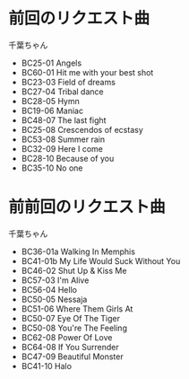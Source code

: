# 前回のリクエスト曲
千葉ちゃん
- BC25-01	Angels
- BC60-01	Hit me with your best shot
- BC23-03	Field of dreams
- BC27-04	Tribal dance
- BC28-05	Hymn
- BC19-06	Maniac
- BC48-07	The last fight
- BC25-08	Crescendos of ecstasy
- BC53-08	Summer rain
- BC32-09	Here I come
- BC28-10	Because of you
- BC35-10	No one

# 前前回のリクエスト曲
千葉ちゃん
- BC36-01a	Walking In Memphis
- BC41-01b	My Life Would Suck Without You
- BC46-02	Shut Up & Kiss Me
- BC57-03	I'm Alive
- BC56-04	Hello
- BC50-05	Nessaja
- BC51-06	Where Them Girls At
- BC50-07	Eye Of The Tiger
- BC50-08	You're The Feeling
- BC62-08	Power Of Love
- BC64-08	If You Surrender
- BC47-09	Beautiful Monster
- BC41-10	Halo
